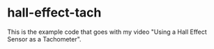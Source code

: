 # hall-effect-tach
This is the example code that goes with my video "Using a Hall Effect Sensor as a Tachometer".
